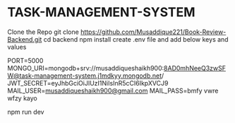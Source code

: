 # TASK-MANAGEMENT-SYSTEM

Clone the Repo
git clone https://github.com/Musaddique221/Book-Review-Backend.git
cd backend
npm install
create .env file and add below keys and values

PORT=5000
MONGO_URI=mongodb+srv://musaddiqueshaikh900:8AD0mhNeeQ3zwSFW@task-management-system.j1mdkyy.mongodb.net/
JWT_SECRET=eyJhbGciOiJIUzI1NiIsInR5cCI6IkpXVCJ9
MAIL_USER=musaddiqueshaikh900@gmail.com
MAIL_PASS=bmfy vwre wfzy kayo

npm run dev